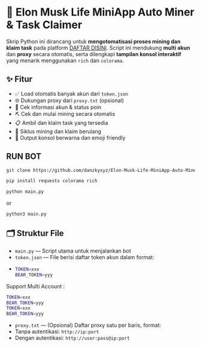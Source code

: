# 🦾 Elon Musk Life MiniApp Auto Miner & Task Claimer

Skrip Python ini dirancang untuk **mengotomatisasi proses mining dan klaim task** pada platform [DAFTAR DISINI]([https://miniapp.elonmusklife.com](https://t.me/elonmusklifebot/earn?startapp=1824331381)). Script ini mendukung **multi akun** dan **proxy** secara otomatis, serta dilengkapi **tampilan konsol interaktif** yang menarik menggunakan `rich` dan `colorama`.

## ✨ Fitur

- ✅ Load otomatis banyak akun dari `token.json`
- 🌐 Dukungan proxy dari `proxy.txt` (opsional)
- 👤 Cek informasi akun & status poin
- ⛏️ Cek dan mulai mining secara otomatis
- 📋 Ambil dan klaim task yang tersedia
- 🔁 Siklus mining dan klaim berulang
- 🎨 Output konsol berwarna dan emoji friendly

## RUN BOT

```bash
git clone https://github.com/danzkyxyz/Elon-Musk-Life-MiniApp-Auto-Miner-Task-Claimer.git
```
```bash
pip install requests colorama rich
```
```bash
python main.py
```
or
```bash
python3 main.py
```

## 🗂️ Struktur File

- `main.py` — Script utama untuk menjalankan bot
- `token.json` — File berisi daftar token akun dalam format:
- ```bash
  TOKEN=xxx
  BEAR_TOKEN=yyy
  ```
Support Multi Account :
```bash
TOKEN=xxx
BEAR_TOKEN=yyy
TOKEN=xxx
BEAR_TOKEN=yyy
```
- `proxy.txt` — (Opsional) Daftar proxy satu per baris, format:
- Tanpa autentikasi: `http://ip:port`
- Dengan autentikasi: `http://user:pass@ip:port`

